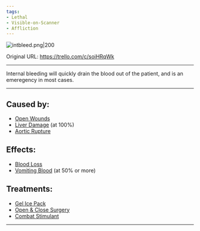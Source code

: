 ```yaml
---
tags:
- Lethal
- Visible-on-Scanner
- Affliction
---
```


![intbleed.png\|200](/Torso/Internal%20Bleeding%20-%20Attachments/6718845db30472d958dd7bab.png)

Original URL: https://trello.com/c/soiHRqWk

---

Internal bleeding will quickly drain the blood out of the patient, and is an emeregency in most cases.

---

## Caused by:

- [Open Wounds](../Any%20bodypart/Open%20Wounds.md)
- [Liver Damage](Liver%20Damage.md) (at 100%)
- [Aortic Rupture](Aortic%20Rupture.md)

## Effects:

- [Blood Loss](../Blood/Blood%20Loss.md)
- [Vomiting Blood](../Symptoms/Vomiting%20Blood.md) (at 50% or more)

## Treatments:

- [Gel Ice Pack](../Items/Gel%20Ice%20Pack.md)
- [Open & Close Surgery](../Procedures/Open%20&%20Close%20Surgery.md)
- [Combat Stimulant](../Items/Combat%20Stimulant.md)

---

